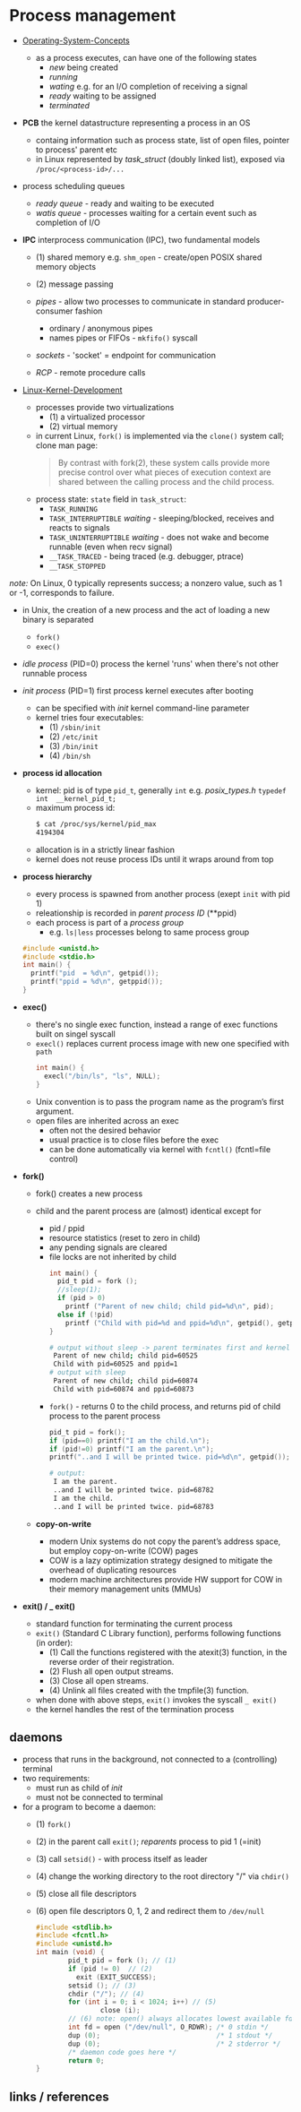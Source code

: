 # Process management

* [Operating-System-Concepts]
  * as a process executes, can have one of the following states
    * _new_ being created
    * _running_
    * _wating_ e.g. for an I/O completion of receiving a signal
    * _ready_ waiting to be assigned
    * _terminated_
* **PCB** the kernel datastructure representing a process in an OS
  * containg information such as process state, list of open files, pointer to process' parent etc
  * in Linux represented by _task_struct_ (doubly linked list), exposed via `/proc/<process-id>/...`
* process scheduling queues
  * _ready queue_ - ready and waiting to be executed
  * _watis queue_ - processes waiting for a certain event such as completion of I/O
* **IPC** interprocess communication (IPC), two fundamental models
  * (1) shared memory e.g. `shm_open` - create/open POSIX shared memory objects
  * (2) message passing

  * _pipes_ - allow two processes to communicate in standard producer-consumer fashion
    * ordinary / anonymous pipes
    * names pipes or FIFOs - `mkfifo()` syscall

  * _sockets_ - 'socket' = endpoint for communication
  * _RCP_ - remote procedure calls

* [Linux-Kernel-Development]
  * processes provide two virtualizations
    * (1) a virtualized processor
    * (2) virtual memory
  * in current Linux, `fork()` is implemented via the `clone()` system call; clone man page:
    > By  contrast with fork(2), these system calls provide more precise control over
    > what pieces of execution context are shared between the calling process and the child process.
  * process state: `state` field in `task_struct`:
    * `TASK_RUNNING`
    * `TASK_INTERRUPTIBLE` _waiting_ - sleeping/blocked, receives and reacts to signals
    * `TASK_UNINTERRUPTIBLE` _waiting_ - does not wake and become runnable (even when recv signal)
    * `__TASK_TRACED` - being traced (e.g. debugger, ptrace)
    * `__TASK_STOPPED`

_note:_
  On Linux, 0 typically represents success; a nonzero value, such as 1 or -1, corresponds to failure.

* in Unix, the creation of a new process and the act of loading a new binary is separated
  * `fork()`
  * `exec()`

* _idle process_ (PID=0) process the kernel 'runs' when there's not other runnable process
* _init process_ (PID=1) first process kernel executes after booting
  * can be specified with _init_ kernel command-line parameter
  * kernel tries four executables:
    * (1) `/sbin/init`
    * (2) `/etc/init`
    * (3) `/bin/init`
    * (4) `/bin/sh`
* **process id allocation**
  * kernel: pid is of type `pid_t`, generally `int` e.g. _posix_types.h_ `typedef int  __kernel_pid_t;`
  * maximum process id:
    ```bash
    $ cat /proc/sys/kernel/pid_max
    4194304
    ```
  * allocation is in a strictly linear fashion
  * kernel does not reuse process IDs until it wraps around from top
* **process hierarchy**
  * every process is spawned from another process (exept `init` with pid 1)
  * releationship is recorded in _parent process ID_ (**ppid)
  * each process is part of a _process group_
    * e.g. `ls|less` processes belong to same process group
  ```c
  #include <unistd.h>
  #include <stdio.h>
  int main() {
    printf("pid  = %d\n", getpid());
    printf("ppid = %d\n", getppid());
  }
  ```
* **exec()**
  * there's no single exec function, instead a range of exec functions built on singel syscall
  * `execl()` replaces current process image with new one specified with `path`
    ```c
    int main() {
      execl("/bin/ls", "ls", NULL);
    }
    ```
  * Unix convention is to pass the program name as the program’s first argument.
  * open files are inherited across an exec
    * often not the desired behavior
    * usual practice is to close files before the exec
    * can be done automatically via kernel with `fcntl()` (fcntl=file control)

* **fork()**
  * fork() creates a new process
  * child and the parent process are (almost) identical except for
    * pid / ppid
    * resource statistics (reset to zero in child)
    * any pending signals are cleared
    * file locks are not inherited by child
      ```c
      int main() {
        pid_t pid = fork ();
        //sleep(1);
        if (pid > 0)
          printf ("Parent of new child; child pid=%d\n", pid);
        else if (!pid)
          printf ("Child with pid=%d and ppid=%d\n", getpid(), getppid() );
      }
      ```
      ```bash
      # output without sleep -> parent terminates first and kernel reparents child to pid=1
       Parent of new child; child pid=60525
       Child with pid=60525 and ppid=1
      # output with sleep
       Parent of new child; child pid=60874
       Child with pid=60874 and ppid=60873
      ```
    * `fork()` - returns 0 to the child process, and returns pid of child process to the parent process
      ```c
      pid_t pid = fork();
      if (pid==0) printf("I am the child.\n");
      if (pid!=0) printf("I am the parent.\n");
      printf("..and I will be printed twice. pid=%d\n", getpid());
      ```
      ```bash
      # output:
       I am the parent.
       ..and I will be printed twice. pid=68782
       I am the child.
       ..and I will be printed twice. pid=68783
      ```

  * **copy-on-write**
    * modern Unix systems do not copy the parent’s address space, but employ copy-on-write (COW) pages
    * COW is a lazy optimization strategy designed to mitigate the overhead of duplicating resources
    * modern machine architectures provide HW support for COW in their memory management units (MMUs)

* **exit() / _ exit()**
  * standard function for terminating the current process
  * `exit()` (Standard C Library function), performs following functions (in order):
    * (1) Call the functions registered with the atexit(3) function, in the reverse order of their
registration.
    * (2) Flush all open output streams.
    * (3) Close all open streams.
    * (4) Unlink all files created with the tmpfile(3) function.
  * when done with above steps, `exit()` invokes the syscall `_ exit()`
  * the kernel handles the rest of the termination process

## daemons

* process that runs in the background, not connected to a (controlling) terminal
* two requirements:
  * must run as child of _init_
  * must not be connected to terminal
* for a program to become a daemon:
  * (1) `fork()`
  * (2) in the parent call `exit()`; _reparents_ process to pid 1 (=init)
  * (3) call `setsid()` - with process itself as leader
  * (4) change the working directory to the root directory "/" via `chdir()`
  * (5) close all file descriptors
  * (6) open file descriptors 0, 1, 2 and redirect them to `/dev/null`

    ```c
    #include <stdlib.h>
    #include <fcntl.h>
    #include <unistd.h>
    int main (void) {
            pid_t pid = fork (); // (1)
            if (pid != 0)  // (2)
              exit (EXIT_SUCCESS);
            setsid (); // (3)
            chdir ("/"); // (4)
            for (int i = 0; i < 1024; i++) // (5)
                    close (i);
            // (6) note: open() always allocates lowest available fd number
            int fd = open ("/dev/null", O_RDWR); /* 0 stdin */
            dup (0);                             /* 1 stdout */
            dup (0);                             /* 2 stderror */
            /* daemon code goes here */
            return 0;
    }
    ```

## links / references

[Linux-System-Programming]:https://www.oreilly.com/library/view/linux-system-programming/9781449341527/
[Linux-Kernel-Development]:https://www.oreilly.com/library/view/linux-kernel-development/9780768696974/
[Operating-System-Concepts]: https://codex.cs.yale.edu/avi/os-book/

